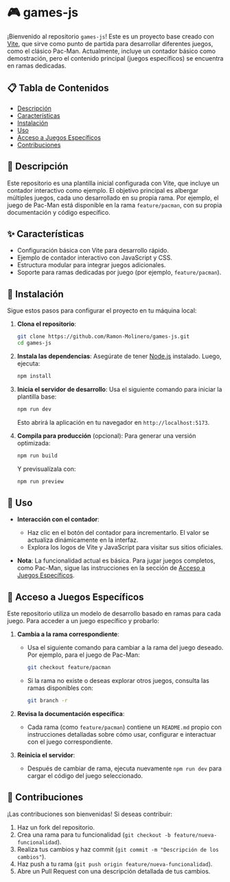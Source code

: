 # 🎮  games-js 

¡Bienvenido al repositorio `games-js`! Este es un proyecto base creado con [Vite](https://vitejs.dev/), que sirve como punto de partida para desarrollar diferentes juegos, como el clásico Pac-Man. Actualmente, incluye un contador básico como demostración, pero el contenido principal (juegos específicos) se encuentra en ramas dedicadas.

## 📋 Tabla de Contenidos

- [Descripción](#-descripción)
- [Características](#-características)
- [Instalación](#-instalación)
- [Uso](#-uso)
- [Acceso a Juegos Específicos](#-acceso-a-juegos-específicos)
- [Contribuciones](#-contribuciones)


## 📝 Descripción

Este repositorio es una plantilla inicial configurada con Vite, que incluye un contador interactivo como ejemplo. El objetivo principal es albergar múltiples juegos, cada uno desarrollado en su propia rama. Por ejemplo, el juego de Pac-Man está disponible en la rama `feature/pacman`, con su propia documentación y código específico.

## ✨ Características

- Configuración básica con Vite para desarrollo rápido.
- Ejemplo de contador interactivo con JavaScript y CSS.
- Estructura modular para integrar juegos adicionales.
- Soporte para ramas dedicadas por juego (por ejemplo, `feature/pacman`).

## 🚀 Instalación

Sigue estos pasos para configurar el proyecto en tu máquina local:

1. **Clona el repositorio**:
   ```bash
   git clone https://github.com/Ramon-Molinero/games-js.git
   cd games-js
   ```

2. **Instala las dependencias**:
   Asegúrate de tener [Node.js](https://nodejs.org/) instalado. Luego, ejecuta:
   ```bash
   npm install
   ```

3. **Inicia el servidor de desarrollo**:
   Usa el siguiente comando para iniciar la plantilla base:
   ```bash
   npm run dev
   ```
   Esto abrirá la aplicación en tu navegador en `http://localhost:5173`.

4. **Compila para producción** (opcional):
   Para generar una versión optimizada:
   ```bash
   npm run build
   ```
   Y previsualízala con:
   ```bash
   npm run preview
   ```

## 🎯 Uso

- **Interacción con el contador**:
  - Haz clic en el botón del contador para incrementarlo. El valor se actualiza dinámicamente en la interfaz.
  - Explora los logos de Vite y JavaScript para visitar sus sitios oficiales.

- **Nota**: La funcionalidad actual es básica. Para jugar juegos completos, como Pac-Man, sigue las instrucciones en la sección de [Acceso a Juegos Específicos](#-acceso-a-juegos-específicos).

## 🌿 Acceso a Juegos Específicos

Este repositorio utiliza un modelo de desarrollo basado en ramas para cada juego. Para acceder a un juego específico y probarlo:

1. **Cambia a la rama correspondiente**:
   - Usa el siguiente comando para cambiar a la rama del juego deseado. Por ejemplo, para el juego de Pac-Man:
     ```bash
     git checkout feature/pacman
     ```
   - Si la rama no existe o deseas explorar otros juegos, consulta las ramas disponibles con:
     ```bash
     git branch -r
     ```

2. **Revisa la documentación específica**:
   - Cada rama (como `feature/pacman`) contiene un `README.md` propio con instrucciones detalladas sobre cómo usar, configurar e interactuar con el juego correspondiente.

3. **Reinicia el servidor**:
   - Después de cambiar de rama, ejecuta nuevamente `npm run dev` para cargar el código del juego seleccionado.


## 🤝 Contribuciones

¡Las contribuciones son bienvenidas! Si deseas contribuir:

1. Haz un fork del repositorio.
2. Crea una rama para tu funcionalidad (`git checkout -b feature/nueva-funcionalidad`).
3. Realiza tus cambios y haz commit (`git commit -m "Descripción de los cambios"`).
4. Haz push a tu rama (`git push origin feature/nueva-funcionalidad`).
5. Abre un Pull Request con una descripción detallada de tus cambios.

